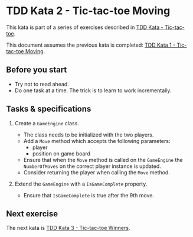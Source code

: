 # TDD Kata 2 - Tic-tac-toe Moving

This kata is part of a series of exercises described in [TDD Kata - Tic-tac-toe](tdd_kata_intro.md).

This document assumes the previous kata is completed: [TDD Kata 1 - Tic-tac-toe Moving](tdd_kata1.md).

## Before you start

- Try not to read ahead.
- Do one task at a time. The trick is to learn to work incrementally.

## Tasks & specifications

1.  Create a `GameEngine` class.
    - The class needs to be initialized with the two players. 
    - Add a `Move` method which accepts the following parameters: 
        - player
        - position on game board
    - Ensure that when the `Move` method is called on the `GameEngine` the `NumberOfMoves` on the correct player instance is updated.
    - Consider returning the player when calling the `Move` method.

2.  Extend the `GameEngine` with a `IsGameComplete` property.
    - Ensure that `IsGameComplete` is true after the 9th move.

## Next exercise

The next kata is [TDD Kata 3 - Tic-tac-toe Winners](tdd_kata3.md).
